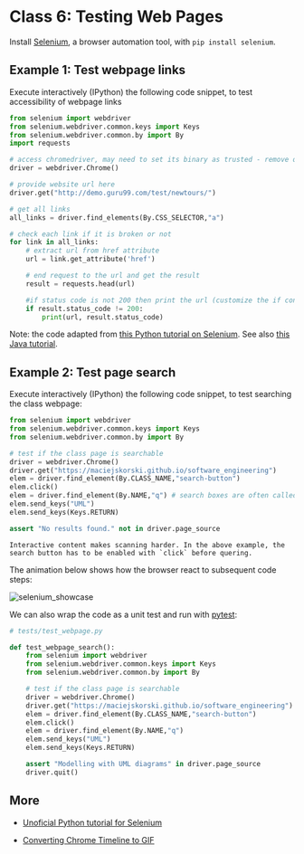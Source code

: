 # Class 6: Testing Web Pages

Install [Selenium](https://www.selenium.dev/), a browser automation tool, with `pip install selenium`. 

## Example 1: Test webpage links

Execute interactively (IPython) the following code snippet, to test accessibility of webpage links
```python
from selenium import webdriver
from selenium.webdriver.common.keys import Keys 
from selenium.webdriver.common.by import By
import requests

# access chromedriver, may need to set its binary as trusted - remove quarantine attribute on MacOS
driver = webdriver.Chrome()

# provide website url here
driver.get("http://demo.guru99.com/test/newtours/")

# get all links
all_links = driver.find_elements(By.CSS_SELECTOR,"a")

# check each link if it is broken or not
for link in all_links:
    # extract url from href attribute
    url = link.get_attribute('href')

    # end request to the url and get the result
    result = requests.head(url)

    #if status code is not 200 then print the url (customize the if condition according to the need)
    if result.status_code != 200:
        print(url, result.status_code)
```
Note: the code adapted from [this Python tutorial on Selenium](https://www.educative.io/answers/how-to-find-all-broken-links-using-selenium-webdriver-in-python).
See also [this Java tutorial](https://www.guru99.com/find-broken-links-selenium-webdriver.html).

## Example 2: Test page search

Execute interactively (IPython) the following code snippet, to test searching the class webpage:
```python
from selenium import webdriver
from selenium.webdriver.common.keys import Keys 
from selenium.webdriver.common.by import By

# test if the class page is searchable
driver = webdriver.Chrome()
driver.get("https://maciejskorski.github.io/software_engineering")
elem = driver.find_element(By.CLASS_NAME,"search-button")
elem.click()
elem = driver.find_element(By.NAME,"q") # search boxes are often called "q"
elem.send_keys("UML")
elem.send_keys(Keys.RETURN)

assert "No results found." not in driver.page_source
```
```{note}
Interactive content makes scanning harder. In the above example, the search button has to be enabled with `click` before quering.
```

The animation below shows how the browser react to subsequent code steps:

![selenium_showcase](figures/selenium_showcase_comments.gif)

We can also wrap the code as a unit test and run with [pytest](https://pytest.org):
```python
# tests/test_webpage.py

def test_webpage_search():
    from selenium import webdriver
    from selenium.webdriver.common.keys import Keys 
    from selenium.webdriver.common.by import By

    # test if the class page is searchable
    driver = webdriver.Chrome()
    driver.get("https://maciejskorski.github.io/software_engineering")
    elem = driver.find_element(By.CLASS_NAME,"search-button")
    elem.click()
    elem = driver.find_element(By.NAME,"q")
    elem.send_keys("UML")
    elem.send_keys(Keys.RETURN)

    assert "Modelling with UML diagrams" in driver.page_source
    driver.quit()
```


## More

* [Unoficial Python tutorial for Selenium](https://selenium-python.readthedocs.io/)

* [Converting Chrome Timeline to GIF](https://hospodarets.com/demos/chrome-timeline-to-gif/)
